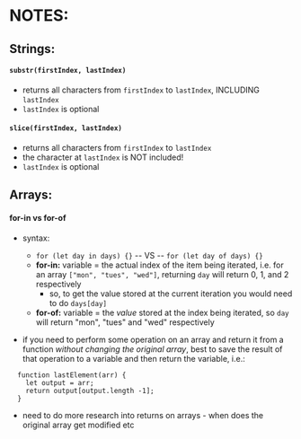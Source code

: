 # NOTES:

## Strings:

#### `substr(firstIndex, lastIndex)`
  - returns all characters from `firstIndex` to `lastIndex`, INCLUDING `lastIndex`
  - `lastIndex` is optional
#### `slice(firstIndex, lastIndex)`
  - returns all characters from `firstIndex` to `lastIndex`
  - the character at `lastIndex` is NOT included!
  - `lastIndex` is optional

## Arrays:

#### for-in vs for-of
- syntax:
  - `for (let day in days) {}` -- VS -- `for (let day of days) {}`
  - **for-in:** variable = the actual index of the item being iterated, i.e. for an array `["mon", "tues", "wed"]`, returning `day` will return 0, 1, and 2 respectively
    - so, to get the value stored at the current iteration you would need to do `days[day]`
  - **for-of:** variable = the *value* stored at the index being iterated, so `day` will return "mon", "tues" and "wed" respectively

- if you need to perform some operation on an array and return it from a function *without changing the original array*, best to save the result of that operation to a variable and then return the variable, i.e.:
```
  function lastElement(arr) {
    let output = arr;
    return output[output.length -1];
  }
```
  - need to do more research into returns on arrays - when does the original array get modified etc